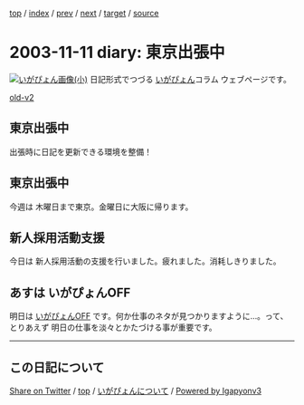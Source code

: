 [top](../index.html) 
 / [index](index.html) 
 / [prev](ig031108.html) 
 / [next](ig031113.html) 
 / [target](https://igapyon.github.io/diary/2003/ig031111.html) 
 / [source](https://github.com/igapyon/diary/blob/master/2003/ig031111.src.md) 

2003-11-11 diary: 東京出張中
=====================================================================================================
[![いがぴょん画像(小)](https://igapyon.github.io/diary/images/iga200306s.jpg "いがぴょん")](https://igapyon.github.io/diary/memo/memoigapyon.html) 日記形式でつづる [いがぴょん](https://igapyon.github.io/diary/memo/memoigapyon.html)コラム ウェブページです。

[old-v2](ig031111-orig.html)

## 東京出張中

出張時に日記を更新できる環境を整備！


## 東京出張中

今週は 木曜日まで東京。金曜日に大阪に帰ります。

## 新人採用活動支援

今日は 新人採用活動の支援を行いました。疲れました。消耗しきりました。

## あすは いがぴょんOFF

明日は [いがぴょんOFF](ig031108.html) です。何か仕事のネタが見つかりますように…。って、とりあえず 明日の仕事を淡々とかたづける事が重要です。


----------------------------------------------------------------------------------------------------

## この日記について

[Share on Twitter](https://twitter.com/intent/tweet?hashtags=igapyon%2Cdiary%2C%E3%81%84%E3%81%8C%E3%81%B4%E3%82%87%E3%82%93&text=%E6%9D%B1%E4%BA%AC%E5%87%BA%E5%BC%B5%E4%B8%AD&url=https%3A%2F%2Figapyon.github.io%2Fdiary%2F2003%2Fig031111.html) / [top](../index.html) / [いがぴょんについて](https://igapyon.github.io/diary/memo/memoigapyon.html) / [Powered by Igapyonv3](https://github.com/igapyon/igapyonv3)
